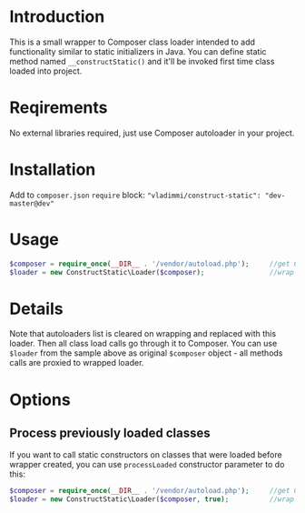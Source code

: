 # Introduction #

This is a small wrapper to Composer class loader intended to add functionality similar to static initializers in Java.
You can define static method named `__constructStatic()` and it'll be invoked first time class loaded into project.

# Reqirements #

No external libraries required, just use Composer autoloader in your project.

# Installation #

Add to `composer.json` `require` block: `"vladimmi/construct-static": "dev-master@dev"`

# Usage #

```php
$composer = require_once(__DIR__ . '/vendor/autoload.php');     //get Composer loader
$loader = new ConstructStatic\Loader($composer);                //wrap it   
```

# Details #

Note that autoloaders list is cleared on wrapping and replaced with this loader. Then all class load calls go
through it to Composer. You can use `$loader` from the sample above as original `$composer` object - all methods calls
are proxied to wrapped loader.

# Options #

## Process previously loaded classes ##

If you want to call static constructors on classes that were loaded before wrapper created, you can use `processLoaded`
constructor parameter to do this:

```php
$composer = require_once(__DIR__ . '/vendor/autoload.php');     //get Composer loader
$loader = new ConstructStatic\Loader($composer, true);          //wrap it and process already loaded classes   
```